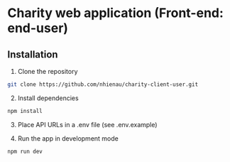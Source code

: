 # Charity web application (Front-end: end-user)

## Installation

1. Clone the repository

```BASH
git clone https://github.com/nhienau/charity-client-user.git
```

2. Install dependencies

```BASH
npm install
```

3. Place API URLs in a .env file (see .env.example)

4. Run the app in development mode

```BASH
npm run dev
```
